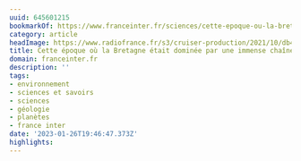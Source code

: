 ```yaml
---
uuid: 645601215
bookmarkOf: https://www.franceinter.fr/sciences/cette-epoque-ou-la-bretagne-etait-dominee-par-une-immense-chaine-de-montagnes
category: article
headImage: https://www.radiofrance.fr/s3/cruiser-production/2021/10/db43b10c-2079-4096-acbc-c2c38662647f/1200x680_alpes-sud-nouvelle-zelande.jpg
title: Cette époque où la Bretagne était dominée par une immense chaîne de montagnes
domain: franceinter.fr
description: ''
tags:
- environnement
- sciences et savoirs
- sciences
- géologie
- planètes
- france inter
date: '2023-01-26T19:46:47.373Z'
highlights:
---
```



